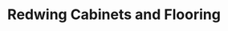 ---
title: "Redwing Cabinets and Flooring"
url: /boyd/redwing-cabinets-and-flooring/
shop: Fußböden
---